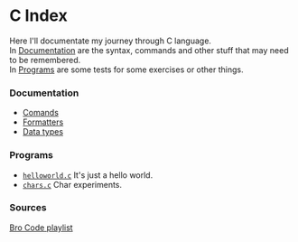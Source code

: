 # C Index

Here I'll documentate my journey through C language.  
In [Documentation](#documentation) are the syntax, commands and other stuff that may need to be remembered.  
In [Programs](#programs) are some tests for some exercises or other things.

### Documentation
- [Comands](/documentation/commands.md)
- [Formatters](/documentation/formatters.md)
- [Data types](documentation/datatypes.md)


### Programs
- [`helloworld.c`](src/helloworld.c) It's just a hello world.
- [`chars.c`](src/tests/chars.c) Char experiments.

### Sources
[Bro Code playlist](https://youtube.com/playlist?list=PLZPZq0r_RZOOzY_vR4zJM32SqsSInGMwe)
